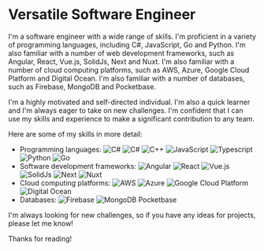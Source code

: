 # Versatile Software Engineer

I'm a software engineer with a wide range of skills. I'm proficient in a variety of programming languages, including C#, JavaScript, Go and Python. I'm also familiar with a number of web development frameworks, such as Angular, React, Vue.js, SolidJs, Next and Nuxt. I'm also familiar with a number of cloud computing platforms, such as AWS, Azure, Google Cloud Platform and Digital Ocean. I'm also familiar with a number of databases, such as Firebase, MongoDB and Pocketbase.

I'm a highly motivated and self-directed individual. I'm also a quick learner and I'm always eager to take on new challenges. I'm confident that I can use my skills and experience to make a significant contribution to any team.

Here are some of my skills in more detail:

- Programming languages:
  ![C#](https://api.iconify.design/skill-icons:dotnet.svg) ![C#](https://api.iconify.design/skill-icons:cs.svg) ![C++](https://api.iconify.design/skill-icons:cpp.svg) ![JavaScript](https://api.iconify.design/skill-icons:javascript.svg) ![Typescript](https://api.iconify.design/skill-icons:typescript.svg) ![Python](https://api.iconify.design/skill-icons:python-dark.svg) ![Go](https://api.iconify.design/skill-icons:golang.svg)
- Software development frameworks: ![Angular](https://api.iconify.design/logos:angular-icon.svg) ![React](https://api.iconify.design/logos:react.svg) ![Vue.js](https://api.iconify.design/logos:vue.svg) ![SolidJs](https://api.iconify.design/logos:solidjs-icon.svg) ![Next](https://api.iconify.design/logos:nextjs-icon.svg) ![Nuxt](https://api.iconify.design/logos:nuxt-icon.svg)
- Cloud computing platforms: ![AWS](https://api.iconify.design/logos:aws.svg) ![Azure](https://api.iconify.design/logos:azure-icon.svg) ![Google Cloud Platform](https://api.iconify.design/logos:google-cloud.svg) ![Digital Ocean](https://api.iconify.design/logos:digital-ocean.svg)
- Databases: ![Firebase](https://api.iconify.design/logos:firebase.svg) ![MongoDB](https://api.iconify.design/logos:mongodb-icon.svg) Pocketbase

I'm always looking for new challenges, so if you have any ideas for projects, please let me know!

Thanks for reading!
